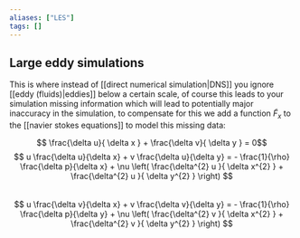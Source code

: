 ```yaml
---
aliases: ["LES"]
tags: []
---
```


## Large eddy simulations
This is where instead of [[direct numerical simulation|DNS]] you ignore [[eddy (fluids)|eddies]] below a certain scale, of course this leads to your simulation missing information which will lead to potentially major inaccuracy in the simulation, to compensate for this we add a function $\tilde{F}_{x}$ to the [[navier stokes equations]] to model this missing data:
 
 $$ \frac{\delta u}{ \delta x } + \frac{\delta v}{ \delta y } = 0$$
 $$ u \frac{\delta u}{\delta x} + v \frac{\delta u}{\delta y}  = - \frac{1}{\rho} \frac{\delta p}{\delta x} + \nu \left( \frac{\delta^{2} u }{ \delta x^{2} } + \frac{\delta^{2} u }{ \delta y^{2} } \right)  $$  
 $$ u \frac{\delta v}{\delta x} + v \frac{\delta v}{\delta y}  = - \frac{1}{\rho} \frac{\delta p}{\delta y} + \nu \left( \frac{\delta^{2} v }{ \delta x^{2} } + \frac{\delta^{2} v }{ \delta y^{2} } \right)  $$   

